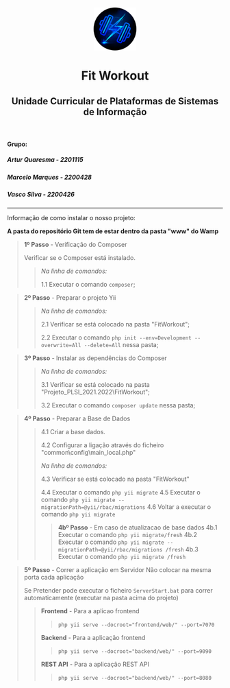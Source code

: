 <p align="center">
    <a href="https://github.com/ArturMarceloVascoIPL/Projeto_PLSI_2021.2022" target="_blank">
        <img src="fitworkout_logo.png" height="100px">
    </a>
    <h1 align="center">Fit Workout</h1>
    <h2 align="center">Unidade Curricular de Plataformas de Sistemas de Informação</h2>
    <br>
	<h4>Grupo:</h4>
	<h5>Artur Quaresma - 2201115</h5>
	<h5>Marcelo Marques - 2200428</h5>
	<h5>Vasco Silva - 2200426</h5>
</p>

---

Informação de como instalar o nosso projeto:

**A pasta do repositório Git tem de estar dentro da pasta "www" do Wamp**

> **1º Passo** - Verificação do Composer
>
> Verificar se o Composer está instalado.
>
> > _Na linha de comandos:_
> >
> > 1.1 Executar o comando `composer`;

> **2º Passo** - Preparar o projeto Yii
>
> > _Na linha de comandos:_
> >
> > 2.1 Verificar se está colocado na pasta "FitWorkout";
> >
> > 2.2 Executar o comando `php init --env=Development --overwrite=All --delete=All` nessa pasta;

> **3º Passo** - Instalar as dependências do Composer
>
> > _Na linha de comandos:_
> >
> > 3.1 Verificar se está colocado na pasta "Projeto_PLSI_2021.2022\FitWorkout";
> >
> > 3.2 Executar o comando `composer update` nessa pasta;

> **4º Passo** - Preparar a Base de Dados
>
> > 4.1 Criar a base dados.
> >
> > 4.2 Configurar a ligação através do ficheiro "common\config\main_local.php"
> >
> > _Na linha de comandos:_
> >
> > 4.3 Verificar se está colocado na pasta "FitWorkout"
> >
> > 4.4 Executar o comando `php yii migrate`
> > 4.5 Executar o comando `php yii migrate --migrationPath=@yii/rbac/migrations`
> > 4.6 Voltar a executar o comando `php yii migrate`
> >
> > > **4bº Passo** - Em caso de atualizacao de base dados
> > > 4b.1 Executar o comando `php yii migrate/fresh`
> > > 4b.2 Executar o comando `php yii migrate --migrationPath=@yii/rbac/migrations /fresh`
> > > 4b.3 Executar o comando `php yii migrate /fresh`

> **5º Passo** - Correr a aplicação em Servidor
> Não colocar na mesma porta cada aplicação
> >
> Se Pretender pode executar o ficheiro `ServerStart.bat` para correr automaticamente (executar na pasta acima do projeto)
> > **Frontend** - Para a aplicao frontend
> >
> > > `php yii serve --docroot="frontend/web/" --port=7070`
> >
> > **Backend** - Para a aplicação frontend
> >
> > > `php yii serve --docroot="backend/web/" --port=9090`
> >
> > **REST API** - Para a aplicação REST API
> >
> > > `php yii serve --docroot="backend/web/" --port=8080`
> >